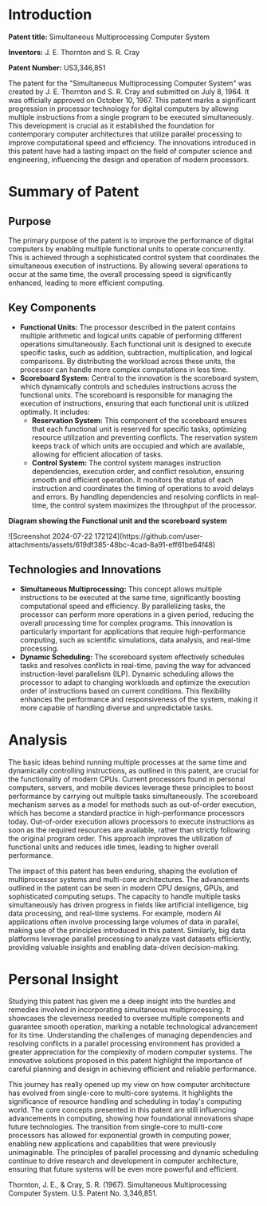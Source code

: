 <h1>Introduction</h1>
<p><strong>Patent title:</strong> Simultaneous Multiprocessing Computer System</p>
<p><strong>Inventors:</strong> J. E. Thornton and S. R. Cray</p>
<p><strong>Patent Number:</strong> US3,346,851</p>

<p>The patent for the "Simultaneous Multiprocessing Computer System" was created by J. E. Thornton and S. R. Cray and submitted on July 8, 1964. It was officially approved on October 10, 1967. This patent marks a significant progression in processor technology for digital computers by allowing multiple instructions from a single program to be executed simultaneously. This development is crucial as it established the foundation for contemporary computer architectures that utilize parallel processing to improve computational speed and efficiency. The innovations introduced in this patent have had a lasting impact on the field of computer science and engineering, influencing the design and operation of modern processors.</p>

<h1>Summary of Patent</h1>
<h2>Purpose</h2>
<p>The primary purpose of the patent is to improve the performance of digital computers by enabling multiple functional units to operate concurrently. This is achieved through a sophisticated control system that coordinates the simultaneous execution of instructions. By allowing several operations to occur at the same time, the overall processing speed is significantly enhanced, leading to more efficient computing.</p>

<h2>Key Components</h2>
<ul>
  <li><strong>Functional Units:</strong> The processor described in the patent contains multiple arithmetic and logical units capable of performing different operations simultaneously. Each functional unit is designed to execute specific tasks, such as addition, subtraction, multiplication, and logical comparisons. By distributing the workload across these units, the processor can handle more complex computations in less time.</li>
  <li><strong>Scoreboard System:</strong> Central to the innovation is the scoreboard system, which dynamically controls and schedules instructions across the functional units. The scoreboard is responsible for managing the execution of instructions, ensuring that each functional unit is utilized optimally. It includes:
      <ul>
        <li><strong>Reservation System:</strong> This component of the scoreboard ensures that each functional unit is reserved for specific tasks, optimizing resource utilization and preventing conflicts. The reservation system keeps track of which units are occupied and which are available, allowing for efficient allocation of tasks.</li>
        <li><strong>Control System:</strong> The control system manages instruction dependencies, execution order, and conflict resolution, ensuring smooth and efficient operation. It monitors the status of each instruction and coordinates the timing of operations to avoid delays and errors. By handling dependencies and resolving conflicts in real-time, the control system maximizes the throughput of the processor.</li>
      </ul>
  </li>
</ul>
<p><strong>Diagram showing the Functional unit and the scoreboard system</strong></p>
![Screenshot 2024-07-22 172124](https://github.com/user-attachments/assets/619df385-48bc-4cad-8a91-eff61be64f48)

<h2>Technologies and Innovations</h2>
<ul>
  <li><strong>Simultaneous Multiprocessing:</strong> This concept allows multiple instructions to be executed at the same time, significantly boosting computational speed and efficiency. By parallelizing tasks, the processor can perform more operations in a given period, reducing the overall processing time for complex programs. This innovation is particularly important for applications that require high-performance computing, such as scientific simulations, data analysis, and real-time processing.</li>
  <li><strong>Dynamic Scheduling:</strong> The scoreboard system effectively schedules tasks and resolves conflicts in real-time, paving the way for advanced instruction-level parallelism (ILP). Dynamic scheduling allows the processor to adapt to changing workloads and optimize the execution order of instructions based on current conditions. This flexibility enhances the performance and responsiveness of the system, making it more capable of handling diverse and unpredictable tasks.</li>
</ul>

<h1>Analysis</h1>
<p>The basic ideas behind running multiple processes at the same time and dynamically controlling instructions, as outlined in this patent, are crucial for the functionality of modern CPUs. Current processors found in personal computers, servers, and mobile devices leverage these principles to boost performance by carrying out multiple tasks simultaneously. The scoreboard mechanism serves as a model for methods such as out-of-order execution, which has become a standard practice in high-performance processors today. Out-of-order execution allows processors to execute instructions as soon as the required resources are available, rather than strictly following the original program order. This approach improves the utilization of functional units and reduces idle times, leading to higher overall performance.</p>

<p>The impact of this patent has been enduring, shaping the evolution of multiprocessor systems and multi-core architectures. The advancements outlined in the patent can be seen in modern CPU designs, GPUs, and sophisticated computing setups. The capacity to handle multiple tasks simultaneously has driven progress in fields like artificial intelligence, big data processing, and real-time systems. For example, modern AI applications often involve processing large volumes of data in parallel, making use of the principles introduced in this patent. Similarly, big data platforms leverage parallel processing to analyze vast datasets efficiently, providing valuable insights and enabling data-driven decision-making.</p>

<h1>Personal Insight</h1>
<p>Studying this patent has given me a deep insight into the hurdles and remedies involved in incorporating simultaneous multiprocessing. It showcases the cleverness needed to oversee multiple components and guarantee smooth operation, marking a notable technological advancement for its time. Understanding the challenges of managing dependencies and resolving conflicts in a parallel processing environment has provided a greater appreciation for the complexity of modern computer systems. The innovative solutions proposed in this patent highlight the importance of careful planning and design in achieving efficient and reliable performance.</p>

<p>This journey has really opened up my view on how computer architecture has evolved from single-core to multi-core systems. It highlights the significance of resource handling and scheduling in today's computing world. The core concepts presented in this patent are still influencing advancements in computing, showing how foundational innovations shape future technologies. The transition from single-core to multi-core processors has allowed for exponential growth in computing power, enabling new applications and capabilities that were previously unimaginable. The principles of parallel processing and dynamic scheduling continue to drive research and development in computer architecture, ensuring that future systems will be even more powerful and efficient.</p>

<References>
<p>Thornton, J. E., & Cray, S. R. (1967). Simultaneous Multiprocessing Computer System. U.S. Patent No. 3,346,851.</p>
